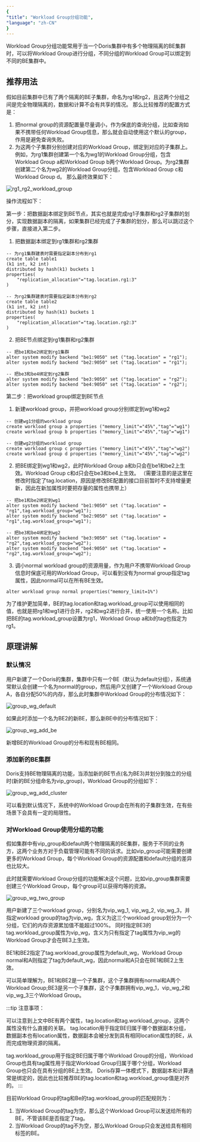 ```yaml
---
{
"title": "Workload Group分组功能",
"language": "zh-CN"
}
---
```


<!--
Licensed to the Apache Software Foundation (ASF) under one
or more contributor license agreements.  See the NOTICE file
distributed with this work for additional information
regarding copyright ownership.  The ASF licenses this file
to you under the Apache License, Version 2.0 (the
"License"); you may not use this file except in compliance
with the License.  You may obtain a copy of the License at

  http://www.apache.org/licenses/LICENSE-2.0

Unless required by applicable law or agreed to in writing,
software distributed under the License is distributed on an
"AS IS" BASIS, WITHOUT WARRANTIES OR CONDITIONS OF ANY
KIND, either express or implied.  See the License for the
specific language governing permissions and limitations
under the License.
-->

Workload Group分组功能常用于当一个Doris集群中有多个物理隔离的BE集群时，可以将Workload Group进行分组，不同分组的Workload Group可以绑定到不同的BE集群中。

## 推荐用法
假如目前集群中已有了两个隔离的BE子集群，命名为rg1和rg2，且这两个分组之间是完全物理隔离的，数据和计算不会有共享的情况。
那么比较推荐的配置方式是：
1. 把normal group的资源配置量尽量调小，作为保底的查询分组，比如查询如果不携带任何Workload Group信息，那么就会自动使用这个默认的group，作用是避免查询失败。
2. 为这两个子集群分别创建对应的Workload Group，绑定到对应的子集群上。
   例如，为rg1集群创建第一个名为wg1的Workload Group分组，包含Workload Group a和Workload Group b两个Workload Group。为rg2集群创建第二个名为wg2的Workload Group分组，包含Workload Group c和Workload Group d。
   那么最终效果如下：

![rg1_rg2_workload_group](/images/workload-management/rg1_rg2_workload_group.png)

操作流程如下：

第一步：把数据副本绑定到BE节点，其实也就是完成rg1子集群和rg2子集群的划分，实现数据副本的隔离，如果集群已经完成了子集群的划分，那么可以跳过这个步骤，直接进入第二步。
1. 把数据副本绑定到rg1集群和rg2集群
```
-- 为rg1集群建表时需要指定副本分布到rg1
create table table1
(k1 int, k2 int)
distributed by hash(k1) buckets 1
properties(
    "replication_allocation"="tag.location.rg1:3"
)

-- 为rg2集群建表时需要指定副本分布到rg2
create table table2
(k1 int, k2 int)
distributed by hash(k1) buckets 1
properties(
    "replication_allocation"="tag.location.rg2:3"
)
```

2. 把BE节点绑定到rg1集群和rg2集群
```
-- 把be1和be2绑定到rg1集群
alter system modify backend "be1:9050" set ("tag.location" = "rg1");
alter system modify backend "be2:9050" set ("tag.location" = "rg1");

-- 把be3和be4绑定到rg2集群
alter system modify backend "be3:9050" set ("tag.location" = "rg2");
alter system modify backend "be4:9050" set ("tag.location" = "rg2");
```

第二步：把workload group绑定到BE节点
1. 新建workload group，并把workload group分别绑定到wg1和wg2
```
-- 创建wg1分组的workload group
create workload group a properties ("memory_limit"="45%","tag"="wg1")
create workload group b properties ("memory_limit"="45%","tag"="wg1")

-- 创建wg2分组的workload group
create workload group c properties ("memory_limit"="45%","tag"="wg2")
create workload group d properties ("memory_limit"="45%","tag"="wg2")
```

2. 把BE绑定到wg1和wg2，此时Workload Group a和b只会在be1和be2上生效。Workload Group c和d只会在be3和be4上生效。
   （需要注意的是这里在修改时指定了tag.location，原因是修改BE配置的接口目前暂时不支持增量更新，因此在新加属性时要把存量的属性也携带上）
```
-- 把be1和be2绑定到wg1
alter system modify backend "be1:9050" set ("tag.location" = "rg1",tag.workload_group="wg1");
alter system modify backend "be2:9050" set ("tag.location" = "rg1",tag.workload_group="wg1");

-- 把be3和be4绑定到wg2
alter system modify backend "be3:9050" set ("tag.location" = "rg2",tag.workload_group="wg2");
alter system modify backend "be4:9050" set ("tag.location" = "rg2",tag.workload_group="wg2");
```

3. 调小normal workload group的资源用量，作为用户不携带Workload Group信息时保底可用的Workload Group，可以看到没有为normal group指定tag属性，因此normal可以在所有BE生效。
```
alter workload group normal properties("memory_limit=1%")
```
为了维护更加简单，BE的tag.location和tag.workload_group可以使用相同的值，也就是把rg1和wg1进行合并，rg2和wg2进行合并，统一使用一个名称。比如把BE的tag.workload_group设置为rg1，Workload Group a和b的tag也指定为rg1。


## 原理讲解
### 默认情况
用户新建了一个Doris的集群，集群中只有一个BE（默认为default分组），系统通常默认会创建一个名为normal的group，然后用户又创建了一个Workload Group A，各自分配50%的内存，那么此时集群中Workload Group的分布情况如下：

![group_wg_default](/images/workload-management/group_wg_default.png)

如果此时添加一个名为BE2的新BE，那么新BE中的分布情况如下：

![group_wg_add_be](/images/workload-management/group_wg_add_be.png)

新增BE的Workload Group的分布和现有BE相同。

### 添加新的BE集群
Doris支持BE物理隔离的功能，当添加新的BE节点(名为BE3)并划分到独立的分组时(新的BE分组命名为vip_group)，Workload Group的分组如下：

![group_wg_add_cluster](/images/workload-management/group_wg_add_cluster.png)

可以看到默认情况下，系统中的Workload Group会在所有的子集群生效，在有些场景下会具有一定的局限性。

### 对Workload Group使用分组的功能
假如集群中有vip_group和default两个物理隔离的BE集群，服务于不同的业务方，这两个业务方对于负载管理可能有不同的诉求。比如vip_group可能需要创建更多的Workload Group，每个Workload Group的资源配置和default分组的差异也比较大。

此时就需要Workload Group分组的功能解决这个问题，比如vip_group集群需要创建三个Workload Group，每个group可以获得均等的资源。

![group_wg_two_group](/images/workload-management/group_wg_two_group.png)

用户新建了三个workload group，分别名为vip_wg_1, vip_wg_2, vip_wg_3，并指定workload group的tag为vip_wg，含义为这三个workload group划分为一个分组，它们的内存资源累加值不能超过100%。
同时指定BE3的tag.workload_group属性为vip_wg，含义为只有指定了tag属性为vip_wg的Workload Group才会在BE3上生效。

BE1和BE2指定了tag.workload_group属性为default_wg，Workload Group normal和A则指定了tag为default_wg，因此normal和A只会在BE1和BE2上生效。

可以简单理解为，BE1和BE2是一个子集群，这个子集群拥有normal和A两个Workload Group;BE3是另一个子集群，这个子集群拥有vip_wg_1，vip_wg_2和vip_wg_3三个Workload Group。

:::tip
注意事项：

可以注意到上文中BE有两个属性，tag.location和tag.workload_group，这两个属性没有什么直接的关联。
tag.location用于指定BE归属于哪个数据副本分组，数据副本也有location属性，数据副本会被分发到具有相同location属性的BE，从而完成物理资源的隔离。

tag.workload_group用于指定BE归属于哪个Workload Group的分组，Workload Group也具有tag属性用于指定Workload Group归属于哪个分组，Workload Group也只会在具有分组的BE上生效。
Doris存算一体模式下，数据副本和计算通常是绑定的，因此也比较推荐BE的tag.location和tag.workload_group值是对齐的。
:::

目前Workload Group的tag和Be的tag.workload_group的匹配规则为：
1. 当Workload Group的tag为空，那么这个Workload Group可以发送给所有的BE，不管该BE是否指定了tag。
2. 当Workload Group的tag不为空，那么Workload Group只会发送给具有相同标签的BE。